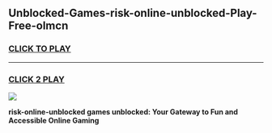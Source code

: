 
## Unblocked-Games-risk-online-unblocked-Play-Free-olmcn
<h3>
<a href="https://premium76.site?title=risk-online-unblocked&ref=21A">CLICK TO PLAY</a></h3>
<hr>

<h3>
<a href="https://premium76.site?title=risk-online-unblocked&ref=21A">CLICK 2 PLAY</a>
  
</h3>

<a href="https://premium76.site?title=risk-online-unblocked&ref=21A"><img src="https://clearcache.store/games.png"></a>


**risk-online-unblocked games unblocked: Your Gateway to Fun and Accessible Online Gaming**
